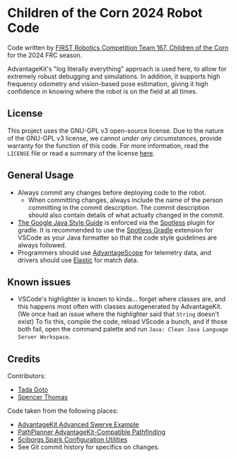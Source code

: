 # Children of the Corn 2024 Robot Code

Code written by [FIRST Robotics Competition Team 167, Children of the Corn](https://github.com/icrobotics-team167) for the 2024 FRC season.

AdvantageKit's "log literally everything" approach is used here, to allow for extremely robust debugging and simulations. In addition, it supports high frequency odometry and vision-based pose estimation, giving it high confidence in knowing where the robot is on the field at all times.

## License

This project uses the GNU-GPL v3 open-source license. Due to the nature of the GNU-GPL v3 license, we cannot *under any circumstances*, provide warranty for the function of this code. For more information, read the `LICENSE` file or read a summary of the license [here](https://choosealicense.com/licenses/gpl-3.0/).

## General Usage

- Always commit any changes before deploying code to the robot.
  - When committing changes, always include the name of the person committing in the commit description. The commit description should also contain details of what actually changed in the commit.
- [The Google Java Style Guide](https://google.github.io/styleguide/javaguide.html) is enforced via the [Spotless](https://github.com/diffplug/spotless) plugin for gradle. It is recommended to use the [Spotless Gradle](https://marketplace.visualstudio.com/items?itemName=richardwillis.vscode-spotless-gradle) extension for VSCode as your Java formatter so that the code style guidelines are always followed.
- Programmers should use [AdvantageScope](https://github.com/Mechanical-Advantage/AdvantageScope) for telemetry data, and drivers should use [Elastic](https://github.com/Gold872/elastic-dashboard) for match data.

## Known issues

- VSCode's highlighter is known to kinda... forget where classes are, and this happens most often with classes autogenerated by AdvantageKit. (We once had an issue where the highlighter said that `String` doesn't exist) To fix this, compile the code, reload VScode a bunch, and if those both fail, open the command palette and run `Java: Clean Java Language Server Workspace`.

## Credits

Contributors:

- [Tada Goto](https://github.com/TheComputer314)
- [Spencer Thomas](https://github.com/RealGenius1)

Code taken from the following places:

- [AdvantageKit Advanced Swerve Example](https://github.com/Mechanical-Advantage/AdvantageKit/tree/main/example_projects)
- [PathPlanner AdvantageKit-Compatible Pathfinding](https://gist.github.com/mjansen4857/a8024b55eb427184dbd10ae8923bd57d)
- [Sciborgs Spark Configuration Utilities](https://github.com/SciBorgs/Hydrogen/blob/main/src/main/java/org/sciborgs1155/lib/SparkUtils.java)
- See Git commit history for specifics on changes.
